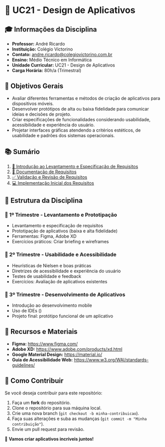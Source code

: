 # 📱 UC21 - Design de Aplicativos

## 🎓 Informações da Disciplina

- **Professor:** André Ricardo
- **Instituição:** Colégio Victorino
- **Contato:** [andre.ricardo@colegiovictorino.com.br](mailto:andre.ricardo@colegiovictorino.com.br)
- **Ensino:** Médio Técnico em Informática
- **Unidade Curricular:** UC21 - Design de Aplicativos
- **Carga Horária:** 80h/a (Trimestral)

## 📌 Objetivos Gerais

- Avaliar diferentes ferramentas e métodos de criação de aplicativos para dispositivos móveis.
- Desenvolver protótipos de alta ou baixa fidelidade para comunicar ideias e decisões de projeto.
- Criar especificações de funcionalidades considerando usabilidade, acessibilidade e experiência do usuário.
- Projetar interfaces gráficas atendendo a critérios estéticos, de usabilidade e padrões dos sistemas operacionais.

## 📚 Sumário

1. [📖 Introdução ao Levantamento e Especificação de Requisitos](1-trimestre/01-cap01-aluno.md) 
2. [📑 Documentação de Requisitos](1-trimestre/02-cap02-aluno.md)
3. [✅ Validação e Revisão de Requisitos](1-trimestre/03-cap03-aluno.md)
4. [💻 Implementação Inicial dos Requisitos](1-trimestre/04-cap04-aluno.md)

## 📝 Estrutura da Disciplina

### 📅 1º Trimestre - Levantamento e Prototipação

- Levantamento e especificação de requisitos
- Prototipação de aplicativos (baixa e alta fidelidade)
- Ferramentas: Figma, Adobe XD
- Exercícios práticos: Criar briefing e wireframes

### 📅 2º Trimestre - Usabilidade e Acessibilidade

- Heurísticas de Nielsen e boas práticas
- Diretrizes de acessibilidade e experiência do usuário
- Testes de usabilidade e feedback
- Exercícios: Avaliação de aplicativos existentes

### 📅 3º Trimestre - Desenvolvimento de Aplicativos

- Introdução ao desenvolvimento mobile
- Uso de IDEs ()
- Projeto final: protótipo funcional de um aplicativo

## 🔗 Recursos e Materiais

- **Figma:** https://www.figma.com/
- **Adobe XD:** https://www.adobe.com/products/xd.html
- **Google Material Design:** https://material.io/
- **Guia de Acessibilidade Web:** https://www.w3.org/WAI/standards-guidelines/

## 📌 Como Contribuir

Se você deseja contribuir para este repositório:

1. Faça um **fork** do repositório.
2. Clone o repositório para sua máquina local.
3. Crie uma nova branch (`git checkout -b minha-contribuicao`).
4. Faça suas alterações e suba as mudanças (`git commit -m "Minha contribuição"`).
5. Envie um pull request para revisão.

🚀 **Vamos criar aplicativos incríveis juntos!**